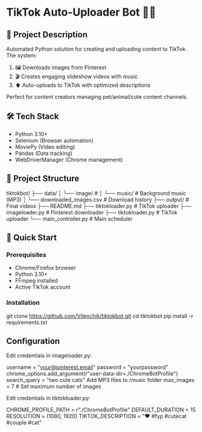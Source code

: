 # TikTok Auto-Uploader Bot 🤖🎥

## 📌 Project Description

Automated Python solution for creating and uploading content to TikTok. The system:

1. 🖼️ Downloads images from Pinterest 
2. 🎬 Creates engaging slideshow videos with music
3. ⬆️ Auto-uploads to TikTok with optimized descriptions

Perfect for content creators managing pet/animal/cute content channels.

## 🛠️ Tech Stack

- Python 3.10+
- Selenium (Browser automation)
- MoviePy (Video editing)
- Pandas (Data tracking)
- WebDriverManager (Chrome management)

## 📂 Project Structure
tiktokbot/
├── data/
│ └── image/ # 
│ └── music/ # Background music (MP3)
│ └── downloaded_images.csv # Download history
├── output/ # Final videos
├── README.md
├── tiktokloader.py # TikTok uploader
├── imageloader.py # Pinterest downloader
├── tiktokloader.py # TikTok uploader
└── main_controller.py # Main scheduler

## 🚀 Quick Start

### Prerequisites
- Chrome/Firefox browser
- Python 3.10+
- FFmpeg installed
- Active TikTok account

### Installation

git clone https://github.com/Vilenchik/tiktokbot.git
cd tiktokbot
pip install -r requirements.txt


## Configuration
Edit credentials in imageloader.py:

username = "your@pinterest.email"
password = "yourpassword"
chrome_options.add_argument(r"user-data-dir=./ChromeBotProfile")
search_query = "two cute cats"
Add MP3 files to /music folder
max_images = 7  # Set maximum number of images

Edit credentials in tiktokloader.py:

CHROME_PROFILE_PATH = r"./ChromeBotProfile"
DEFAULT_DURATION = 15
RESOLUTION = (1080, 1920)
TIKTOK_DESCRIPTION = "❤️ #fyp #cutecat #couple #cat"
